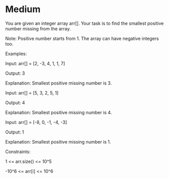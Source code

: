 # Medium

You are given an integer array arr[]. Your task is to find the smallest positive number missing from the array.

Note: Positive number starts from 1. The array can have negative integers too.

Examples:

Input: arr[] = [2, -3, 4, 1, 1, 7]

Output: 3

Explanation: Smallest positive missing number is 3.

Input: arr[] = [5, 3, 2, 5, 1]

Output: 4

Explanation: Smallest positive missing number is 4.

Input: arr[] = [-8, 0, -1, -4, -3]

Output: 1

Explanation: Smallest positive missing number is 1.


Constraints:  

1 <= arr.size() <= 10^5

-10^6 <= arr[i] <= 10^6
